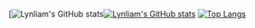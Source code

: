 [![Lynliam's GitHub stats](README.assets/api.svg+xml)[![Lynliam's GitHub stats](README.assets/api-1697254213633-1.svg+xml)](https://github.com/anuraghazra/github-readme-stats)
[![Top Langs](README.assets/1697254213634-4.svg+xml)](https://github.com/anuraghazra/github-readme-stats)
